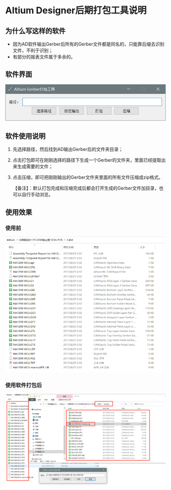 # Altium Designer后期打包工具说明

## 为什么写这样的软件

- 因为AD软件输出Gerber后所有的Gerber文件都是同名的，只能靠后缀去识别文件，不利于识别；
- 有部分的报表文件属于多余的。



## 软件界面

![加载失败](文件打包/软件界面.png)



## 软件使用说明

1. 先选择路径，然后找到AD输出Gerber后的文件夹目录；

2. 点击打包即可在刚刚选择的路径下生成一个Gerber的文件夹，里面已经提取出来生成需要的文件；

3. 点击压缩，即可把刚刚输出的Gerber文件夹里面的所有文件压缩成zip格式。

   【备注】：默认打包完成和压缩完成后都会打开生成的Gerber文件加目录，也可以自行手动浏览。



## 使用效果

### 使用前

![加载失败](文件打包\使用软件前.png)

### 使用软件打包后

![加载失败](文件打包\使用后.png)